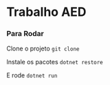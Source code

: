 # Trabalho AED

### Para Rodar
Clone o projeto `git clone `

Instale os pacotes `dotnet restore`

E rode `dotnet run`